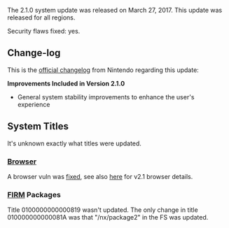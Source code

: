 The 2.1.0 system update was released on March 27, 2017. This update was
released for all regions.

Security flaws fixed: yes.

## Change-log

This is the [official
changelog](http://en-americas-support.nintendo.com/app/answers/detail/a_id/22525/p/897)
from Nintendo regarding this update:

**Improvements Included in Version 2.1.0**

  - General system stability improvements to enhance the user's
    experience

## System Titles

It's unknown exactly what titles were updated.

### [Browser](Internet%20Browser.md "wikilink")

A browser vuln was [fixed](Switch%20Userland%20Flaws.md "wikilink"), see
also [here](Internet%20Browser.md "wikilink") for v2.1 browser details.

### [FIRM](Title%20list.md "wikilink") Packages

Title 0100000000000819 wasn't updated. The only change in title
010000000000081A was that "/nx/package2" in the FS was updated.
